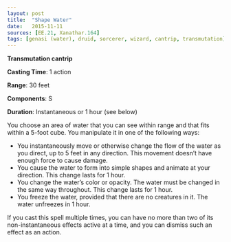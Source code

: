 ```yaml
---
layout: post
title:  "Shape Water"
date:   2015-11-11
sources: [EE.21, Xanathar.164]
tags: [genasi (water), druid, sorcerer, wizard, cantrip, transmutation]
---
```


**Transmutation cantrip**

**Casting Time**: 1 action

**Range**: 30 feet

**Components**: S

**Duration**: Instantaneous or 1 hour (see below)

You choose an area of water that you can see within range and that fits within a 5-foot cube. You manipulate it in one of the following ways:

* You instantaneously move or otherwise change the flow of the water as you direct, up to 5 feet in any direction. This movement doesn’t have enough force to cause damage.
* You cause the water to form into simple shapes and animate at your direction. This change lasts for 1 hour.
* You change the water’s color or opacity. The water must be changed in the same way throughout. This change lasts for 1 hour.
* You freeze the water, provided that there are no creatures in it. The water unfreezes in 1 hour.

If you cast this spell multiple times, you can have no more than two of its non-instantaneous effects active at a time, and you can dismiss such an effect as an action.
